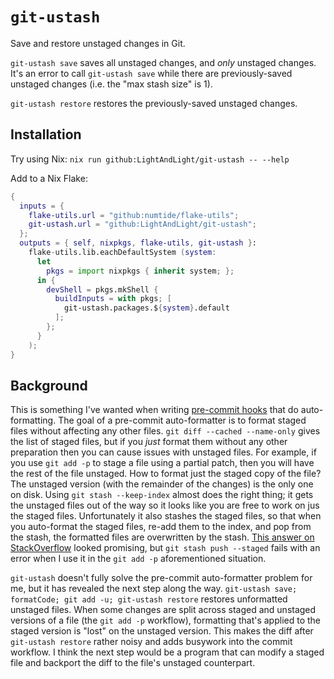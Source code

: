 # `git-ustash`

Save and restore unstaged changes in Git.

`git-ustash save` saves all unstaged changes, and *only* unstaged changes.
It's an error to call `git-ustash save` while there are previously-saved unstaged changes (i.e. the "max stash size" is 1).

`git-ustash restore` restores the previously-saved unstaged changes.

## Installation

Try using Nix: `nix run github:LightAndLight/git-ustash -- --help`

Add to a Nix Flake:

```nix
{
  inputs = {
    flake-utils.url = "github:numtide/flake-utils";
    git-ustash.url = "github:LightAndLight/git-ustash";
  };
  outputs = { self, nixpkgs, flake-utils, git-ustash }:
    flake-utils.lib.eachDefaultSystem (system:
      let
        pkgs = import nixpkgs { inherit system; };
      in {
        devShell = pkgs.mkShell {
          buildInputs = with pkgs; [
            git-ustash.packages.${system}.default
          ];
        };
      }
    );
}
```

## Background

This is something I've wanted when writing [pre-commit hooks](https://git-scm.com/book/en/v2/Customizing-Git-Git-Hooks) that do auto-formatting.
The goal of a pre-commit auto-formatter is to format staged files without affecting any other files.
`git diff --cached --name-only` gives the list of staged files, but if you *just* format them without any other preparation then you can cause issues with unstaged files.
For example, if you use `git add -p` to stage a file using a partial patch, then you will have the rest of the file unstaged.
How to format just the staged copy of the file?
The unstaged version (with the remainder of the changes) is the only one on disk.
Using `git stash --keep-index` almost does the right thing; it gets the unstaged files out of the way so it looks like you are free to work on jus the staged files.
Unfortunately it also stashes the staged files, so that when you auto-format the staged files, re-add them to the index, and pop from the stash, the formatted files are overwritten by the stash.
[This answer on StackOverflow](https://stackoverflow.com/a/71222518/2884502) looked promising, but `git stash push --staged` fails with an error when I use it in the `git add -p` aforementioned situation.

`git-ustash` doesn't fully solve the pre-commit auto-formatter problem for me, but it has revealed the next step along the way.
`git-ustash save; formatCode; git add -u; git-ustash restore` restores unformatted unstaged files.
When some changes are split across staged and unstaged versions of a file (the `git add -p` workflow), formatting that's applied to the staged version is "lost" on the unstaged version.
This makes the diff after `git-ustash restore` rather noisy and adds busywork into the commit workflow.
I think the next step would be a program that can modify a staged file and backport the diff to the file's unstaged counterpart.
